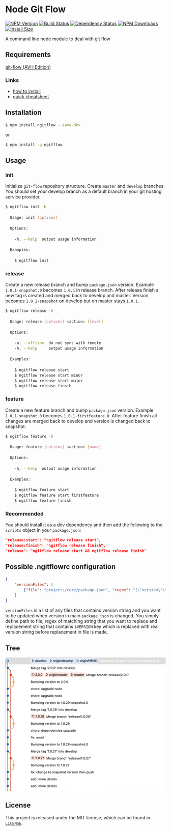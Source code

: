 # Node Git Flow

[![NPM Version](https://badge.fury.io/js/ngitflow.svg)](https://www.npmjs.com/package/ngitflow)
[![Build Status](https://travis-ci.org/xbranch/ngitflow.svg?branch=develop)](https://travis-ci.org/xbranch/ngitflow)
[![Dependency Status](https://david-dm.org/xbranch/ngitflow.svg)](https://david-dm.org/xbranch/ngitflow)
[![NPM Downloads](https://img.shields.io/npm/dm/ngitflow.svg?style=flat)](https://npmcharts.com/compare/ngitflow?minimal=true)
[![Install Size](https://packagephobia.now.sh/badge?p=ngitflow)](https://packagephobia.now.sh/result?p=ngitflow)

A command line node module to deal with git flow

## Requirements
[git-flow (AVH Edition)](https://github.com/petervanderdoes/gitflow-avh)

### Links
- [how to install](https://github.com/petervanderdoes/gitflow-avh/wiki/Installation)
- [quick cheatsheet](http://danielkummer.github.io/git-flow-cheatsheet/)

## Installation

```bash
$ npm install ngitflow --save-dev
```

or 

```bash
$ npm install -g ngitflow
```

## Usage


### init

Initialize `git-flow` repository structure. Create `master` and `develop` branches. You should set your develop branch as a default branch in your git hosting service provider. 

```bash
$ ngitflow init -h

  Usage: init [options]

  Options:

    -h, --help  output usage information

  Examples:

    $ ngitflow init
```

### release

Create a new release branch and bump `package.json` version. Example `1.0.1-snapshot.0` becomes `1.0.1` in release branch. After release finish a new tag is created and merged back to develop and master. Version becomes `1.0.2-snapshot` on develop but on master stays `1.0.1`.

```bash
$ ngitflow release -h

  Usage: release [options] <action> [level]

  Options:
    
    -o, --offline  do not sync with remote
    -h, --help     output usage information

  Examples:

    $ ngitflow release start
    $ ngitflow release start minor
    $ ngitflow release start major
    $ ngitflow release finsih
```

### feature

Create a new feature branch and bump `package.json` version. Example `1.0.1-snapshot.0` becomes `1.0.1-firstfeature.0`. After feature finish all changes are merged back to develop and version is changed back to snapshot.

```bash
$ ngitflow feature -h

  Usage: feature [options] <action> [name]

  Options:

    -h, --help  output usage information

  Examples:

    $ ngitflow feature start
    $ ngitflow feature start firstfeature
    $ ngitflow feature finish
```

### Recommended

You should install it as a dev dependency and then add the following to the `scripts` object in your `package.json`:

```json
"release:start": "ngitflow release start",
"release:finish": "ngitflow release finish",
"release": "ngitflow release start && ngitflow release finish"
```

## Possible .ngitflowrc configuration

```json
{
    "versionFiles": [
        {"file": "projects/core/package.json", "regex": "(\"version\"\\s*:\\s*\")[\\s\\S]*?\",", "replacement": "$1$VERSION\","}
    ]
}
```

`versionFiles` is a list of any files that contains version string and you want to be updated when version in main `package.json` is changed. You simply define path to file, regex of matching string that you want to replace and replacement string that contains `$VERSION` key which is replaced with real version string before replacement in file is made. 

## Tree

![Tree](tree.png)

## License

This project is released under the MIT license, which can be found in [`LICENSE`](LICENSE).
